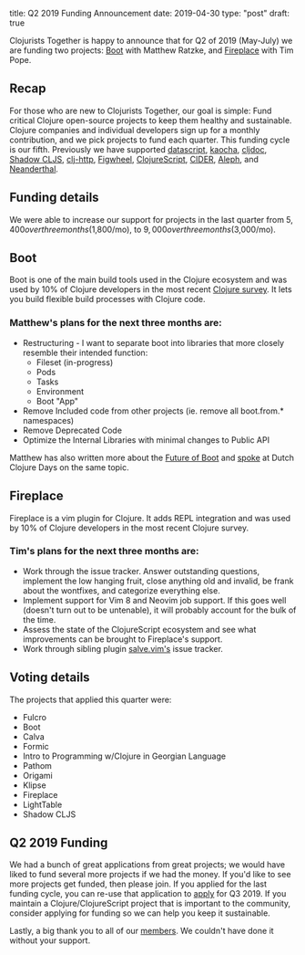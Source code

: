 title: Q2 2019 Funding Announcement
date: 2019-04-30
type: "post"
draft: true

Clojurists Together is happy to announce that for Q2 of 2019 (May-July) we are funding two projects: [Boot](https://boot-clj.com) with Matthew Ratzke, and [Fireplace](https://github.com/tpope/vim-fireplace) with Tim Pope.

## Recap

For those who are new to Clojurists Together, our goal is simple: Fund critical Clojure open-source projects to keep them healthy and sustainable. Clojure companies and individual developers sign up for a monthly contribution, and we pick projects to fund each quarter. This funding cycle is our fifth. Previously we have supported [datascript](https://github.com/tonsky/datascript), [kaocha](https://github.com/lambdaisland/kaocha), [cljdoc](https://cljdoc.xyz), [Shadow CLJS](https://github.com/thheller/shadow-cljs), [clj-http](https://github.com/dakrone/clj-http/), [Figwheel](https://github.com/bhauman/lein-figwheel), [ClojureScript](https://clojurescript.org), [CIDER](http://www.cider.mx/en/latest/), [Aleph](https://aleph.io), and [Neanderthal](https://neanderthal.uncomplicate.org).

## Funding details

We were able to increase our support for projects in the last quarter from $5,400 over three months ($1,800/mo), to $9,000 over three months ($3,000/mo).

## Boot

Boot is one of the main build tools used in the Clojure ecosystem and was used by 10% of Clojure developers in the most recent [Clojure survey](https://www.surveymonkey.com/results/SM-S9JVNXNQV/). It lets you build flexible build processes with Clojure code.

### Matthew's plans for the next three months are:

- Restructuring - I want to separate boot into libraries that more closely resemble their intended function:
  - Fileset (in-progress)
  - Pods
  - Tasks
  - Environment
  - Boot "App"
- Remove Included code from other projects (ie. remove all boot.from.\* namespaces)
- Remove Deprecated Code
- Optimize the Internal Libraries with minimal changes to Public API

Matthew has also written more about the [Future of Boot](https://medium.com/degree9/boot-future-boot-e1948562d8d3) and [spoke](https://www.youtube.com/watch?v=xqGmE4KyhzQ) at Dutch Clojure Days on the same topic.

## Fireplace

Fireplace is a vim plugin for Clojure. It adds REPL integration and was used by 10% of Clojure developers in the most recent Clojure survey.

### Tim's plans for the next three months are:

- Work through the issue tracker. Answer outstanding questions,
  implement the low hanging fruit, close anything old and invalid, be
  frank about the wontfixes, and categorize everything else.
- Implement support for Vim 8 and Neovim job support. If this goes
  well (doesn't turn out to be untenable), it will probably account for
  the bulk of the time.
- Assess the state of the ClojureScript ecosystem and see what
  improvements can be brought to Fireplace's support.
- Work through sibling plugin [salve.vim's](https://github.com/tpope/vim-salve) issue tracker.

## Voting details

The projects that applied this quarter were:

- Fulcro
- Boot
- Calva
- Formic
- Intro to Programming w/Clojure in Georgian Language
- Pathom
- Origami
- Klipse
- Fireplace
- LightTable
- Shadow CLJS

## Q2 2019 Funding

We had a bunch of great applications from great projects; we would have liked to fund several more projects if we had the money. If you'd like to see more projects get funded, then please join. If you applied for the last funding cycle, you can re-use that application to [apply](/open-source/) for Q3 2019. If you maintain a Clojure/ClojureScript project that is important to the community, consider applying for funding so we can help you keep it sustainable.

Lastly, a big thank you to all of our [members](/members/). We couldn't have done it without your support.
